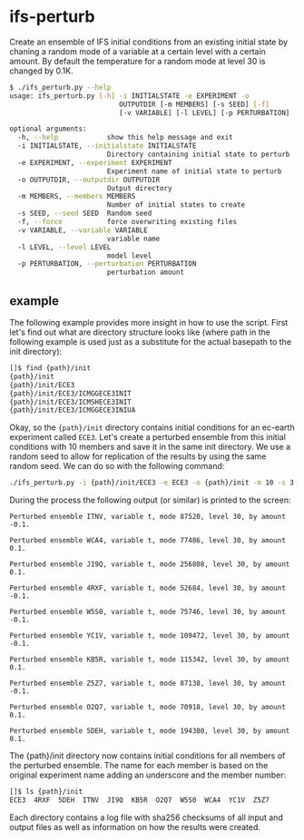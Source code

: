 # ifs-perturb

Create an ensemble of IFS initial conditions from an existing initial state by chaning
a random mode of a variable at a certain level with a certain amount. By default the temperature for a random mode at level 30 is changed by 0.1K.

``` bash
$ ./ifs_perturb.py --help                              
usage: ifs_perturb.py [-h] -i INITIALSTATE -e EXPERIMENT -o
                           OUTPUTDIR [-m MEMBERS] [-s SEED] [-f]
                           [-v VARIABLE] [-l LEVEL] [-p PERTURBATION]

optional arguments:
  -h, --help            show this help message and exit
  -i INITIALSTATE, --initialstate INITIALSTATE
                        Directory containing initial state to perturb
  -e EXPERIMENT, --experiment EXPERIMENT
                        Experiment name of initial state to perturb
  -o OUTPUTDIR, --outputdir OUTPUTDIR
                        Output directory
  -m MEMBERS, --members MEMBERS
                        Number of initial states to create
  -s SEED, --seed SEED  Random seed
  -f, --force           force overwriting existing files
  -v VARIABLE, --variable VARIABLE
                        variable name
  -l LEVEL, --level LEVEL
                        model level
  -p PERTURBATION, --perturbation PERTURBATION
                        perturbation amount
```

## example
The following example provides more insight in how to use the script. First let's find out what are directory structure looks like (where path in the following example is used just as a substitute for the actual basepath to the init directory):
``` bash
[]$ find {path}/init
{path}/init
{path}/init/ECE3
{path}/init/ECE3/ICMGGECE3INIT
{path}/init/ECE3/ICMSHECE3INIT
{path}/init/ECE3/ICMGGECE3INIUA
```
Okay, so the `{path}/init` directory contains initial conditions for an ec-earth experiment called `ECE3`. Let's create a perturbed ensemble from this initial conditions with 10 members and save it in the same init directory. We use a random seed to allow for replication of the results by using the same random seed. We can do so with the following command:
```bash
./ifs_perturb.py -i {path}/init/ECE3 -e ECE3 -o {path}/init -m 10 -s 3
```
During the process the following output (or similar) is printed to the screen:
```
Perturbed ensemble ITNV, variable t, mode 87520, level 30, by amount -0.1. 

Perturbed ensemble WCA4, variable t, mode 77486, level 30, by amount 0.1. 

Perturbed ensemble JI9Q, variable t, mode 256808, level 30, by amount 0.1. 

Perturbed ensemble 4RXF, variable t, mode 52684, level 30, by amount -0.1. 

Perturbed ensemble W5S0, variable t, mode 75746, level 30, by amount -0.1. 

Perturbed ensemble YC1V, variable t, mode 109472, level 30, by amount -0.1. 

Perturbed ensemble KB5R, variable t, mode 115342, level 30, by amount 0.1. 

Perturbed ensemble Z5Z7, variable t, mode 87138, level 30, by amount -0.1. 

Perturbed ensemble O2Q7, variable t, mode 70918, level 30, by amount 0.1. 

Perturbed ensemble 5DEH, variable t, mode 194380, level 30, by amount 0.1. 
```
The {path}/init directory now contains initial conditions for all members of the perturbed ensemble. The name for each member is based on the original experiment name adding an underscore and the member number:
```bash
[]$ ls {path}/init
ECE3  4RXF  5DEH  ITNV  JI9Q  KB5R  O2Q7  W5S0  WCA4  YC1V  Z5Z7
```
Each directory contains a log file with sha256 checksums of all input and output files as well as information on how the results were created.